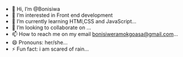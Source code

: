 - 👋 Hi, I’m @Bonisiwa
- 👀 I’m interested in Front end development 
- 🌱 I’m currently learning HTMl,CSS and JavaScript...
- 💞️ I’m looking to collaborate on ...
- 📫 How to reach me on my email bonisiweramokgoasa@gmail.com...
- 😄 Pronouns: her/she...
- ⚡ Fun fact: i am scared of rain...

<!---
Bonisiwa/Bonisiwa is a ✨ special ✨ repository because its `README.md` (this file) appears on your GitHub profile.
You can click the Preview link to take a look at your changes.
--->
